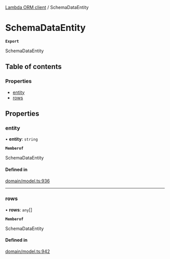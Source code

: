 [Lambda ORM client](../README.md) / SchemaDataEntity

# SchemaDataEntity

**`Export`**

SchemaDataEntity

## Table of contents

### Properties

- [entity](SchemaDataEntity.md#entity)
- [rows](SchemaDataEntity.md#rows)

## Properties

### entity

• **entity**: `string`

**`Memberof`**

SchemaDataEntity

#### Defined in

[domain/model.ts:936](https://github.com/FlavioLionelRita/lambdaorm-client-node/blob/b5acaf4/src/lib/domain/model.ts#L936)

___

### rows

• **rows**: `any`[]

**`Memberof`**

SchemaDataEntity

#### Defined in

[domain/model.ts:942](https://github.com/FlavioLionelRita/lambdaorm-client-node/blob/b5acaf4/src/lib/domain/model.ts#L942)
